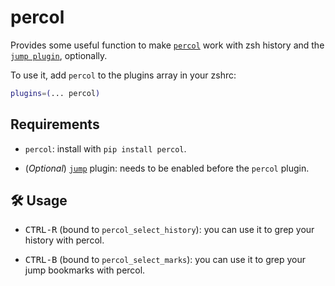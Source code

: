 # percol

Provides some useful function to make [`percol`](https://github.com/mooz/percol)
work with zsh history and the
[`jump plugin`](https://github.com/ohmyzsh/ohmyzsh/tree/master/plugins/jump),
optionally.

To use it, add `percol` to the plugins array in your zshrc:

```zsh
plugins=(... percol)
```

## Requirements

-   `percol`: install with `pip install percol`.

-   (_Optional_)
    [`jump`](https://github.com/ohmyzsh/ohmyzsh/tree/master/plugins/jump)
    plugin: needs to be enabled before the `percol` plugin.

## 🛠️ Usage

-   <kbd>CTRL-R</kbd> (bound to `percol_select_history`): you can use it to grep
    your history with percol.

-   <kbd>CTRL-B</kbd> (bound to `percol_select_marks`): you can use it to grep
    your jump bookmarks with percol.
